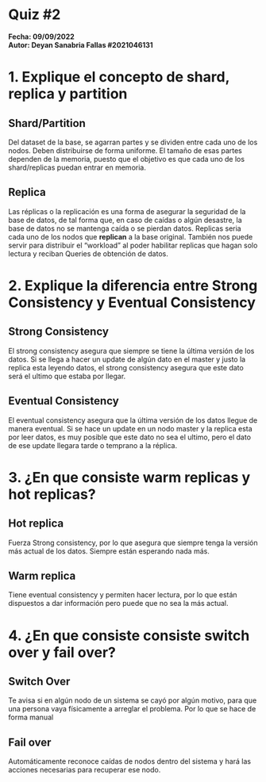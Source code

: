 # Quiz #2
**Fecha: 09/09/2022**  
**Autor: Deyan Sanabria Fallas #2021046131**

# 1. Explique el concepto de shard, replica y partition
## Shard/Partition
Del dataset de la base, se agarran partes y se dividen entre cada uno de los nodos. Deben distribuirse de forma uniforme. El tamaño de esas partes dependen de la memoria, puesto que el objetivo es que cada uno de los shard/replicas puedan entrar en memoria.

## Replica
Las réplicas o la replicación es una forma de asegurar la seguridad de la base de datos, de tal forma que, en caso de caídas o algún desastre, la base de datos no se mantenga caída o se pierdan datos. Replicas seria cada uno de los nodos que **replican** a la base original. También nos puede servir para distribuir el “workload” al poder habilitar replicas que hagan solo lectura y reciban Queries de obtención de datos.

# 2. Explique la diferencia entre Strong Consistency y Eventual Consistency
## Strong Consistency
El strong consistency asegura que siempre se tiene la última versión de los datos. Si se llega a hacer un update de algún dato en el master y justo la replica esta leyendo datos, el strong consistency asegura que este dato será el ultimo que estaba por llegar. 

## Eventual Consistency
El eventual consistency asegura que la última versión de los datos llegue de manera eventual. Si se hace un update en un nodo master y la replica esta por leer datos, es muy posible que este dato no sea el ultimo, pero el dato de ese update llegara tarde o temprano a la réplica.

# 3. ¿En que consiste warm replicas y hot replicas?
## Hot replica
Fuerza Strong consistency, por lo que asegura que siempre tenga la versión más actual de los datos. Siempre están esperando nada más.

<div style="page-break-after: always"></div>

## Warm replica
Tiene eventual consistency y permiten hacer lectura, por lo que están dispuestos a dar información pero puede que no sea la más actual.

# 4. ¿En que consiste consiste switch over y fail over?
## Switch Over
Te avisa si en algún nodo de un sistema se cayó por algún motivo, para que una persona vaya físicamente a arreglar el problema. Por lo que se hace de forma manual

## Fail over
Automáticamente reconoce caídas de nodos dentro del sistema y hará las acciones necesarias para recuperar ese nodo.


